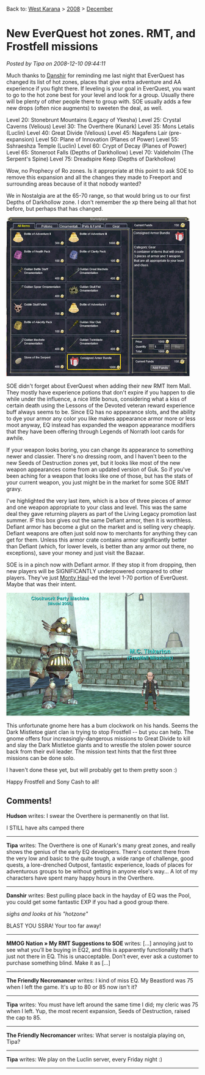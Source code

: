 Back to: [West Karana](/posts/westkarana.md) > [2008](/posts/2008/westkarana.md) > [December](./westkarana.md)
# New EverQuest hot zones. RMT, and Frostfell missions

*Posted by Tipa on 2008-12-10 09:44:11*

Much thanks to [Danshir](http://themmoexperience.blogspot.com/) for reminding me last night that EverQuest has changed its list of hot zones, places that give extra adventure and AA experience if you fight there. If leveling is your goal in EverQuest, you want to go to the hot zone best for your level and look for a group. Usually there will be plenty of other people there to group with. SOE usually adds a few new drops (often nice augments) to sweeten the deal, as well.

Level 20: Stonebrunt Mountains (Legacy of Ykesha)
Level 25: Crystal Caverns (Velious)
Level 30: The Overthere (Kunark)
Level 35: Mons Letalis (Luclin)
Level 40: Great Divide (Velious)
Level 45: Nagafens Lair (pre-expansion)
Level 50: Plane of Innovation (Planes of Power)
Level 55: Sshraeshza Temple (Luclin)
Level 60: Crypt of Decay (Planes of Power)
Level 65: Stoneroot Falls (Depths of Darkhollow)
Level 70: Valdeholm (The Serpent's Spine)
Level 75: Dreadspire Keep (Depths of Darkhollow)

Wow, no Prophecy of Ro zones. Is it appropriate at this point to ask SOE to remove this expansion and all the changes they made to Freeport and surrounding areas because of it that nobody wanted?

We in Nostalgia are at the 65-70 range, so that would bring us to our first Depths of Darkhollow zone. I don't remember the xp there being all that hot before, but perhaps that has changed.

![](../../../uploads/2008/12/eqgame-2008-12-10-08-05-08-12.jpg "eqgame-2008-12-10-08-05-08-12")

SOE didn't forget about EverQuest when adding their new RMT Item Mall. They mostly have experience potions that don't expire if you happen to die while under the influence, a nice little bonus, considering what a kiss of certain death using the Lessons of the Devoted veteran reward experience buff always seems to be. Since EQ has no appearance slots, and the ability to dye your armor any color you like makes appearance armor more or less moot anyway, EQ instead has expanded the weapon appearance modifiers that they have been offering through Legends of Norrath loot cards for awhile.

If your weapon looks boring, you can change its appearance to something newer and classier. There's no dressing room, and I haven't been to the new Seeds of Destruction zones yet, but it looks like most of the new weapon appearances come from an updated version of Guk. So if you've been aching for a weapon that looks like one of those, but has the stats of your current weapon, you just might be in the market for some SOE RMT gravy.

I've highlighted the very last item, which is a box of three pieces of armor and one weapon appropriate to your class and level. This was the same deal they gave returning players as part of the Living Legacy promotion last summer. IF this box gives out the same Defiant armor, then it is worthless. Defiant armor has become a glut on the market and is selling very cheaply. Defiant weapons are often just sold now to merchants for anything they can get for them. Unless this armor crate contains armor significantly better than Defiant (which, for lower levels, is better than any armor out there, no exceptions), save your money and just visit the Bazaar.

SOE is in a pinch now with Defiant armor. If they stop it from dropping, then new players will be SIGNIFICANTLY underpowered compared to other players. They've just [Monty Haul](http://www.urbandictionary.com/define.php?term=monty%20haul)-ed the level 1-70 portion of EverQuest. Maybe that was their intent.

![](../../../uploads/2008/12/eqgame-2008-12-10-08-17-17-24.jpg "eqgame-2008-12-10-08-17-17-24")

This unfortunate gnome here has a bum clockwork on his hands. Seems the Dark Mistletoe giant clan is trying to stop Frostfell -- but you can help. The gnome offers four increasingly-dangerous missions to Great Divide to kill and slay the Dark Mistletoe giants and to wrestle the stolen power source back from their evil leader. The mission text hints that the first three missions can be done solo.

I haven't done these yet, but will probably get to them pretty soon :)

Happy Frostfell and Sony Cash to all!

## Comments!

**Hudson** writes: I swear the Overthere is permanently on that list.

I STILL have alts camped there

---

**Tipa** writes: The Overthere is one of Kunark's many great zones, and really shows the genius of the early EQ developers. There's content there from the very low and basic to the quite tough, a wide range of challenge, good quests, a lore-drenched Outpost, fantastic experience, loads of places for adventurous groups to be without getting in anyone else's way... A lot of my characters have spent many happy hours in the Overthere.

---

**Danshir** writes: Best pulling place back in the hayday of EQ was the Pool, you could get some fantastic EXP if you had a good group there.

*sighs and looks at his "hotzone"*

BLAST YOU SSRA! Your too far away!

---

**MMOG Nation &raquo; My RMT Suggestions to SOE** writes: [...] annoying just to see what you’ll be buying in EQ2, and this is apparently functionality that’s just not there in EQ. This is unacceptable. Don’t ever, ever ask a customer to purchase something blind. Make it as [...]

---

**The Friendly Necromancer** writes: I kind of miss EQ. My Beastlord was 75 when I left the game. It's up to 80 or 85 now isn't it?

---

**Tipa** writes: You must have left around the same time I did; my cleric was 75 when I left. Yup, the most recent expansion, Seeds of Destruction, raised the cap to 85.

---

**The Friendly Necromancer** writes: What server is nostalgia playing on, Tipa?

---

**Tipa** writes: We play on the Luclin server, every Friday night :)

---

